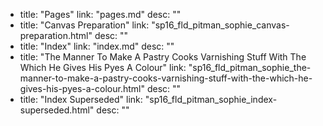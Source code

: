   - title: "Pages"
    link: "pages.md"
    desc: ""
  - title: "Canvas Preparation"
    link: "sp16_fld_pitman_sophie_canvas-preparation.html"
    desc: ""
  - title: "Index"
    link: "index.md"
    desc: ""
  - title: "The Manner To Make A Pastry Cooks Varnishing Stuff With The Which He Gives His Pyes A Colour"
    link: "sp16_fld_pitman_sophie_the-manner-to-make-a-pastry-cooks-varnishing-stuff-with-the-which-he-gives-his-pyes-a-colour.html"
    desc: ""
  - title: "Index Superseded"
    link: "sp16_fld_pitman_sophie_index-superseded.html"
    desc: ""
